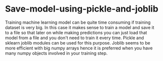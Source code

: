 # Save-model-using-pickle-and-joblib
Training machine learning model can be quite time consuming if training dataset is very big. In this case it makes sense to train a model and save it to a file so that later on while making predictions you can just load that model from a file and you don't need to train it every time. Pickle and sklearn joblib modules can be used for this purpose. Joblib seems to be more efficient with big numpy arrays hence it is preferred when you have many numpy objects involved in your training step.
